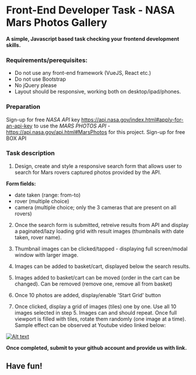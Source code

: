 # Front-End Developer Task -  NASA Mars Photos Gallery

**A simple, Javascript based task checking your frontend development skills.** 



### Requirements/perequisites:
* Do not use any front-end framework (VueJS, React etc.)
* Do not use Bootstrap
* No jQuery please
* Layout should be responsive, working both on desktop/ipad/phones.



### Preparation
Sign-up for free *NASA API* key https://api.nasa.gov/index.html#apply-for-an-api-key
to use the *MARS PHOTOS API* - https://api.nasa.gov/api.html#MarsPhotos for this project.
Sign-up for free BOX API




### Task description
1. Design, create and style a responsive search form that allows user to search for Mars rovers captured photos provided by the API.

**Form fields:**
* date taken (range: from-to)
* rover (multiple choice)
* camera (multiple choice; only the 3 cameras that are present on all rovers)


2. Once the search form is submitted, retreive results from API and display a paginated/lazy loading grid with result images (thumbnails with date taken, rover name).

3. Thumbnail images can be clicked/tapped - displaying full screen/modal window with larger image.

4. Images can be added to basket/cart, displayed below the search results.

5. Images added to basket/cart can be moved (order in the cart can be changed). Can be removed (remove one, remove all from basket)

6. Once 10 photos are added, display/enable 'Start Grid' button

7. Once clicked, display a grid of images (tiles) one by one. Use all 10 images selected in step 5. Images can and should repeat.
Once full viewport is filled with tiles, rotate them randomly (one image at a time). Sample effect can be observed at Youtube video linked below:

[![Alt text](https://img.youtube.com/vi/peudGV9jbAE/0.jpg)](https://www.youtube.com/watch?v=peudGV9jbAE)




**Once completed, submit to your github account and provide us with link.**

## Have fun!
